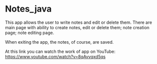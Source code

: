 # Notes_java
This app allows the user to write notes and edit or delete them.
There are main page with ability to create notes, edit or delete them; note creation page; note editing page.

When exiting the app, the notes, of course, are saved.

At this link you can watch the work of app on YouTube: https://www.youtube.com/watch?v=8qAvvqxd5qs
